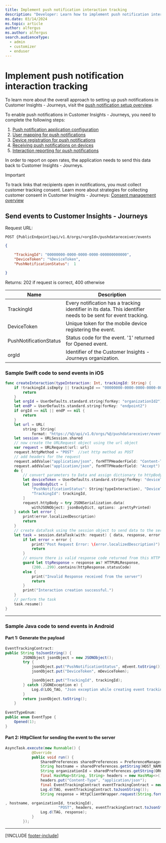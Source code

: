 ```yaml
---
title: Implement push notification interaction tracking
description: "Developer: Learn how to implement push notification interactions in Customer Insights - Journeys."
ms.date: 03/14/2024
ms.topic: article
author: alfergus
ms.author: alfergus
search.audienceType: 
  - admin
  - customizer
  - enduser
---
```


# Implement push notification interaction tracking

To learn more about the overall approach to setting up push notifications in Customer Insights - Journeys, visit the [push notification setup overview](push-setup-overview.md).

To enable push notifications in Customer Insights - Journeys, you need to complete the following steps:

1. [Push notification application configuration](push-notifications-setup.md)
1. [User mapping for push notifications](real-time-marketing-push-user-mapping.md)
1. [Device registration for push notifications](developer-push-device-registration.md)
1. [Receiving push notifications on devices](developer-notifications.md)
1. [Interaction reporting for push notifications](developer-push-interactions.md)

In order to report on open rates, the application needs to send this data back to Customer Insights - Journeys.

> [!IMPORTANT]
> To track links that recipients open in notifications, you must collect customer tracking consent. Learn more about strategies for collecting customer consent in Customer Insights - Journeys: [Consent management overview](real-time-marketing-compliance-settings.md)

## Send events to Customer Insights - Journeys

Request URL:

```HTTP
POST {PublicEndpoint}api/v1.0/orgs/<orgId>/pushdatareceiver/events
```

```JSON
{ 

    "TrackingId": "00000000-0000-0000-0000-000000000000", 
    "DeviceToken": "%DeviceToken", 
    "PushNotificationStatus":  1

} 
```

Returns: 202 if request is correct, 400 otherwise

|Name|Description|
|---|---|
|TrackingId|Every notification has a tracking identifier in its data. This identifier needs to be sent for event tracking.|
|DeviceToken|Unique token for the mobile device registering the event.|
|PushNotificationStatus|Status code for the event. '1' returned for Opened event.|
|orgId|Identifier of the Customer Insights - Journeys organization.|

### Sample Swift code to send events in iOS

```SWIFT
func createInteraction(typeInteraction: Int, trackingId: String) {
    if !trackingId.isEmpty || trackingId == "00000000-0000-0000-0000-000000000000" {
        return
    }
    let orgId = UserDefaults.standard.string(forKey: "organizationId2")
    let endP = UserDefaults.standard.string(forKey: "endpoint2")
    if orgId == nil || endP == nil {
        return
    }
    let url = URL(
        string: String(
            format: "https://%@/api/v1.0/orgs/%@/pushdatareceiver/events", endP ?? "", orgId ?? ""))!
    let session = URLSession.shared
    // now create the URLRequest object using the url object
    var request = URLRequest(url: url)
    request.httpMethod = "POST"  //set http method as POST
    // add headers for the request
    request.addValue("application/json", forHTTPHeaderField: "Content-Type")  // change as per server requirements
    request.addValue("application/json", forHTTPHeaderField: "Accept")
    do {
        // convert parameters to Data and assign dictionary to httpBody of request
        let deviceToken = UserDefaults.standard.string(forKey: "deviceToken")
        let jsonBodyDict = [
            "PushNotificationStatus": String(typeInteraction), "DeviceToken": deviceToken,
            "TrackingId": trackingId,
        ]
        request.httpBody = try JSONSerialization.data(
            withJSONObject: jsonBodyDict, options: .prettyPrinted)
    } catch let error {
        print(error.localizedDescription)
        return
    }
    // create dataTask using the session object to send data to the server
    let task = session.dataTask(with: request) { data, response, error in
        if let error = error {
            print("Post Request Error: \(error.localizedDescription)")
            return
        }
        // ensure there is valid response code returned from this HTTP response
        guard let ttpResponse = response as? HTTPURLResponse,
            (200...299).contains(httpResponse.statusCode)
        else {
            print("Invalid Response received from the server")
            return
        }
        print("Interaction creation successful.")
    }
    // perform the task
    task.resume()
}

```

---

### Sample Java code to send events in Android

#### Part 1: Generate the payload

```JAVA
EventTrackingContract: 
public String toJsonString() { 
        JSONObject jsonObject = new JSONObject(); 
        try { 
            jsonObject.put("PushNotificationStatus", mEvent.toString()); 
            jsonObject.put("DeviceToken", mDeviceToken); 

            jsonObject.put("TrackingId", trackingId); 
        } catch (JSONException e) { 
            Log.d(LOG_TAG, "Json exception while creating event tracking contract: " + e.getMessage()); 
        } 
        return jsonObject.toString(); 
    } 
 
EventTypeEnum: 
public enum EventType {
    Opened(1); 
}
```

#### Part 2: HttpClient for sending the event to the server

```JAVA
AsyncTask.execute(new Runnable() { 
            @Override 
            public void run() { 
                SharedPreferences sharedPreferences = PreferenceManager.getDefaultSharedPreferences(context); 
                String hostname = sharedPreferences.getString(HOST_NAME, ""); 
                String organizationId = sharedPreferences.getString(ORGANIZATION_ID, ""); 
                final HashMap<String, String> headers = new HashMap<>(); 
                headers.put("Content-Type", "application/json"); 
                final EventTrackingContract eventTrackingContract = new EventTrackingContract(event); 
                Log.d(TAG, eventTrackingContract.toJsonString()); 
                String response = HttpClientWrapper.request(String.format("https://%s/api/v1.0/orgs/%s/pushdatareceiver/events" 

, hostname, organizationId, trackingId), 
                        "POST", headers, eventTrackingContract.toJsonString()); 
                Log.d(TAG, response); 
            } 
        }); 
```

---

[!INCLUDE [footer-include](./includes/footer-banner.md)]